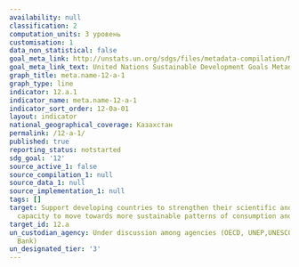 ```yaml
---
availability: null
classification: 2
computation_units: 3 уровень
customisation: 1
data_non_statistical: false
goal_meta_link: http://unstats.un.org/sdgs/files/metadata-compilation/Metadata-Goal-12.pdf
goal_meta_link_text: United Nations Sustainable Development Goals Metadata (pdf 782kB)
graph_title: meta.name-12-a-1
graph_type: line
indicator: 12.a.1
indicator_name: meta.name-12-a-1
indicator_sort_order: 12-0a-01
layout: indicator
national_geographical_coverage: Казахстан
permalink: /12-a-1/
published: true
reporting_status: notstarted
sdg_goal: '12'
source_active_1: false
source_compilation_1: null
source_data_1: null
source_implementation_1: null
tags: []
target: Support developing countries to strengthen their scientific and technological
  capacity to move towards more sustainable patterns of consumption and production
target_id: 12.a
un_custodian_agency: Under discussion among agencies (OECD, UNEP,UNESCO-UIS,World
  Bank)
un_designated_tier: '3'
---
```

